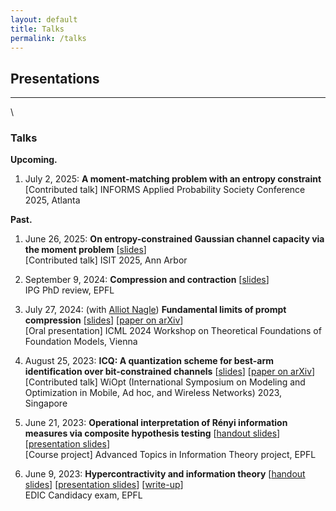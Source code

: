 ```yaml
---
layout: default
title: Talks
permalink: /talks
---
```


## Presentations

---
\
<!-- Upcoming and past presentations. -->

### Talks

**Upcoming.**


1. July 2, 2025: **A moment-matching problem with an entropy constraint**\
[Contributed talk] INFORMS Applied Probability Society Conference 2025, Atlanta 

**Past.**

1. June 26, 2025: **On entropy-constrained Gaussian channel capacity via the moment problem** [[slides](http://adwaygirish.github.io/files/talks/isit2025.pdf)]\
    [Contributed talk] ISIT 2025, Ann Arbor 

1.  September 9, 2024: **Compression and contraction** [[slides](http://adwaygirish.github.io/files/talks/ipg-phd-review_2024.pdf)]\
    IPG PhD review, EPFL

2.  July 27, 2024: (with [Alliot Nagle](https://acnagle.com/index.html)) **Fundamental limits of prompt compression** [[slides](http://adwaygirish.github.io/files/talks/slides_prompt-comp.pdf)] [[paper on arXiv](https://arxiv.org/abs/2407.15504)]\
    [Oral presentation] ICML 2024 Workshop on Theoretical Foundations of Foundation Models, Vienna

3.  August 25, 2023: **ICQ: A quantization scheme for best-arm identification over bit-constrained channels** [[slides](http://adwaygirish.github.io/files/talks/WiOpt_23-ICQ_presentation.pdf)] [[paper on arXiv](https://arxiv.org/abs/2305.00528)]\
    [Contributed talk] WiOpt (International Symposium on Modeling and Optimization in Mobile, Ad hoc, and Wireless Networks) 2023, Singapore

4.  June 21, 2023: **Operational interpretation of Rényi information measures via composite hypothesis testing** [[handout slides](http://adwaygirish.github.io/files/projects/COM621/COM_621-handout.pdf)] [[presentation slides](http://adwaygirish.github.io/files/projects/COM621/COM_621-presentation.pdf)]\
    [Course project] Advanced Topics in Information Theory project, EPFL

5.  June 9, 2023: **Hypercontractivity and information theory** [[handout slides](https://adwaygirish.github.io/files/talks/candidacy/adway_candidacy-handout.pdf)] [[presentation slides](http://adwaygirish.github.io/files/talks/candidacy/adway_candidacy-presentation.pdf)] [[write-up](http://adwaygirish.github.io/files/talks/candidacy/adway_candidacy-writeup.pdf)]\
    EDIC Candidacy exam, EPFL

<!-- 
### Posters

**Upcoming.**

\- 

**Past.**


1.  December 11, 2024: **Fundamental limits of prompt compression** [[poster]()] [[paper on arXiv](https://arxiv.org/abs/2407.15504)]\
    NeurIPS 2024, Vancouver

2.  July 27, 2024: **Fundamental limits of prompt compression** [[poster]()] [[paper on arXiv](https://arxiv.org/abs/2407.15504)]\
    **Local to global: Learning dynamics and effect of initialization for transformers**\
    ICML 2024 Workshop on Theoretical Foundations of Foundation Models, Vienna
 -->